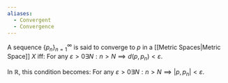 ```yaml
---
aliases:
  - Convergent
  - Convergence
---
```

A sequence $\{ p_n \}_{n=1}^{\infty}$ is said to converge to $p$ in a [[Metric Spaces|Metric Space]] $X$ iff:
For any $\varepsilon>0 \exists N: n>N\implies d(p,p_n)<\varepsilon$.

In $\mathbb{R}$, this condition becomes:
For any $\varepsilon>0 \exists N: n>N\implies |p,p_n|<\varepsilon$.
